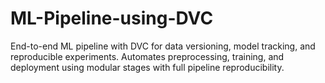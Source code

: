 # ML-Pipeline-using-DVC
End-to-end ML pipeline with DVC for data versioning, model tracking, and reproducible experiments. Automates preprocessing, training, and deployment using modular stages with full pipeline reproducibility.
